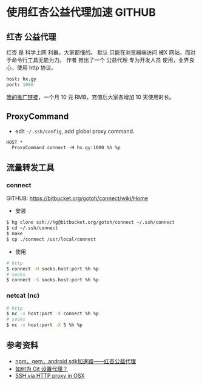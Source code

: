 # 使用红杏公益代理加速 GITHUB

## 红杏 公益代理

红杏 是 科学上网 利器，大家都懂的。
默认 只能在浏览器端访问 被X 网站，而对于命令行工具无能为力。
作者 推出了一个 公益代理 专为开发人员 使用，业界良心，使用 http 协议。

```cson
host: hx.gy
port: 1080
```

[我的推广链接](http://honx.in/_UzGAG4Ko1yL7_G2V)，一个月 10 元 RMB，充值后大家各增加 10 天使用时长。

## ProxyCommand

* edit `~/.ssh/config`, add global proxy command.

```config
HOST *
  ProxyCommand connect -H hx.gy:1080 %h %p
```

## 流量转发工具

### connect

GITHUB: https://bitbucket.org/gotoh/connect/wiki/Home

* 安装

```bash
$ hg clone ssh://hg@bitbucket.org/gotoh/connect ~/.ssh/connect
$ cd ~/.ssh/connect
$ make
$ cp ./connect /usr/local/connect
```

* 使用

```bash
# http
$ connect -H socks.host:port %h %p
# socks
$ connect -S socks.host:port %h %p
```

### netcat (nc)

```bash
# http
$ nc -x host:port -X connect %h %p
# socks
$ nc -x host:port -X 5 %h %p
```


## 参考资料

* [npm，gem，android sdk加速器——红杏公益代理](http://www.jianshu.com/p/2e7088e58ade)
* [如何为 Git 设置代理？](http://segmentfault.com/q/1010000000118837)
* [SSH via HTTP proxy in OSX](http://localhost:4000/201507/git_proxy.html)
